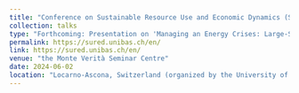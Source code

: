 ```yaml
---
title: "Conference on Sustainable Resource Use and Economic Dynamics (SURED) 2024"
collection: talks
type: "Forthcoming: Presentation on 'Managing an Energy Crises: Large-Scale Evidence of Residential Natural Gas Savings Through Financial Rewards'"
permalink: https://sured.unibas.ch/en/
link: https://sured.unibas.ch/en/
venue: "the Monte Verità Seminar Centre"
date: 2024-06-02
location: "Locarno-Ascona, Switzerland (organized by the University of Basel)"
---
```

